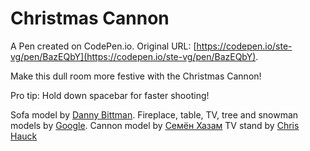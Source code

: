 # Christmas Cannon

A Pen created on CodePen.io. Original URL: [https://codepen.io/ste-vg/pen/BazEQbY](https://codepen.io/ste-vg/pen/BazEQbY).

Make this dull room more festive with the Christmas Cannon!

Pro tip: Hold down spacebar for faster shooting!

Sofa model by [Danny Bittman](https://poly.google.com/view/7Q_Ab2HLll1).
Fireplace, table, TV, tree and snowman models by [Google](https://poly.google.com).
Cannon model by [Семён Хазам](https://poly.google.com/view/aXKsp4PcwLy)
TV stand by [Chris Hauck](https://poly.google.com/view/8KS3ETLfRrb)